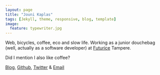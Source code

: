 ```yaml
---
layout: page
title: "Jouni Kaplas"
tags: [Jekyll, theme, responsive, blog, template]
image:
  feature: typewriter.jpg
---
```


Web, bicycles, coffee, eco and slow life. Working as a junior douchebag (well, actually as a software developer) at [Futurice](http://futurice.com/) Tampere.

Did I mention I also like coffee?

[Blog](/blog), [Github](https://github.com/cido/), [Twitter](https://twitter.com/JouniKaplas) & [Email](contact.dp@palvelu.kaplas.fi)